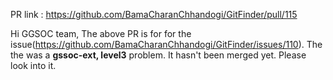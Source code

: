 PR link : https://github.com/BamaCharanChhandogi/GitFinder/pull/115

Hi GGSOC team, 
The above PR is for for the issue(https://github.com/BamaCharanChhandogi/GitFinder/issues/110).
The the was a **gssoc-ext, level3** problem.
It hasn't been merged yet. Please look into it.


